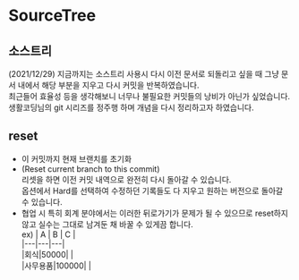 # SourceTree

## 소스트리
(2021/12/29) 지금까지는 소스트리 사용시 다시 이전 문서로 되돌리고 싶을 때 그냥 문서 내에서 해당 부분을 지우고 다시 커밋을 반복하였습니다.  
최근들어 효율성 등을 생각해보니 너무나 불필요한 커밋들의 낭비가 아닌가 싶었습니다.  
생활코딩님의 git 시리즈를 정주행 하며 개념을 다시 정리하고자 하였습니다.

## reset
- 이 커밋까지 현재 브랜치를 초기화
- (Reset current branch to this commit)  
리셋을 하면 이전 커밋 내역으로 완전히 다시 돌아갈 수 있습니다.  
옵션에서 Hard를 선택하여 수정하던 기록들도 다 지우고 원하는 버전으로 돌아갈 수 있습니다.
- 협업 시 특히 회계 분야에서는 이러한 뒤로가기가 문제가 될 수 있으므로 reset하지 않고 실수는 그대로 남겨둔 채 바꿀 수 있게끔 합니다.  
ex)
| A | B | C |  
|---|---|---|  
|회식|50000| |  
|사무용품|100000| |   
